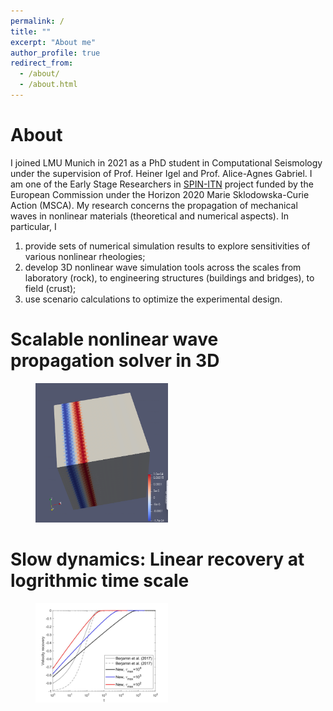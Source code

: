 ```yaml
---
permalink: /
title: ""
excerpt: "About me"
author_profile: true
redirect_from: 
  - /about/
  - /about.html
---
```


About
======
I joined LMU Munich in 2021 as a PhD student in Computational Seismology under the supervision of Prof. Heiner Igel and Prof. Alice-Agnes Gabriel. I am one of the Early Stage Researchers in [SPIN-ITN](https://spin-itn.eu/) project funded by the European Commission under the Horizon 2020 Marie Sklodowska-Curie Action (MSCA). My research concerns the propagation of mechanical waves in nonlinear materials (theoretical and numerical aspects). In particular, I
1. provide sets of numerical simulation results to explore sensitivities of various nonlinear rheologies; 
1. develop 3D nonlinear wave simulation tools across the scales from laboratory (rock), to engineering structures (buildings and bridges), to field (crust); 
1. use scenario calculations to optimize the experimental design. 

Scalable nonlinear wave propagation solver in 3D
======

<figure>
  <img src='/images/planeWave3D.png' alt="Recovery" width="50%"/>
</figure>

Slow dynamics: Linear recovery at logrithmic time scale
======

<figure>
  <img src='/images/Rcovery2.jpg' alt="Recovery" width="50%"/>
</figure>

